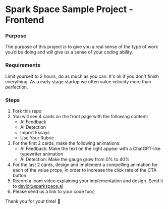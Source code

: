 # Spark Space Sample Project - Frontend

### Purpose

The purpose of this project is to give you a real sense of the type of work you’d be doing and will give us a sense of your coding ability.

### Requirements

Limit yourself to 2 hours, do as much as you can. It's ok if you don't finish everything. As a early stage startup we often value velocity more than perfection.

### Steps

1. Fork this repo
2. You will see 4 cards on the front page with the following content:
   - AI Feedback
   - AI Detection
   - Import Essays
   - Use Your Rubric
3. For the first 2 cards, make the following animations:
   - AI Feedback: Make the text on the right appear with a ChatGPT-like typewriter animation
   - AI Detection: Make the gauge grow from 0% to 40%
4. For the last 2 cards, design and implement a compelling animation for each of the value props, in order to increase the click rate of the CTA button.
5. Record a loom video explaining your implementation and design. Send it to david@sparkspace.ai
6. Please send us a link to your code too:)
   
Thank you for your time! 🙏
